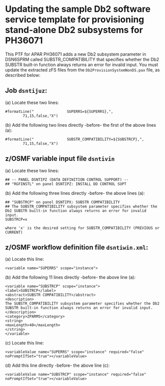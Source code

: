 # Updating the sample Db2 software service template for provisioning stand-alone Db2 subsystems for PH36071

 This PTF for APAR PH36071 adds a new Db2 subsystem parameter in DSN6SPRM called SUBSTR_COMPATIBILITY that specifies whether the Db2 SUBSTR built-in function always returns an error for invalid input. You must update the extracted zFS files from the `Db2ProvisionSystemNonDS.pax` file, as described below:

## Job `dsntijuz`:

(a) Locate these two lines:

    #formatLine("               SUPERRS=${SUPERRS},", 
            71,15,false,"X")                        

(b) Add the following two lines directly -before- the first of the above lines (a):

    #formatLine("               SUBSTR_COMPATIBILITY=${SUBSTRCP},",
            71,15,false,"X")                                                     

## z/OSMF variable input file `dsntivin`

(a) Locate these two lines:

    ## -- PANEL DSNTIPZ (DATA DEFINITION CONTROL SUPPORT) --
    ## "RGFINSTL" on panel DSNTIPZ: INSTALL DD CONTROL SUPT     

(b) Add the following three lines directly -before- the above lines (a):

    ## "SUBSTRCP" on panel DSNTIPX: SUBSTR COMPATIBILITY
    ## The SUBSTR_COMPATIBILITY subsystem parameter specifies whether the Db2 SUBSTR built-in function always returns an error for invalid input.
    SUBSTRCP=x                      

    where 'x' is the desired setting for SUBSTR_COMPATIBILITY (PREVIOUS or CURRENT)

## z/OSMF workflow definition file `dsntiwin.xml`:

(a) Locate this line:

    <variable name="SUPERRS" scope="instance">                                

(b) Add the following 11 lines directly -before- the above line (a):

    <variable name="SUBSTRCP" scope="instance">
    <label>SUBSTRCP</label>
    <abstract>SUBSTR COMPATIBILITY</abstract>
    <description>
    The SUBSTR_COMPATIBILITY subsystem parameter specifies whether the Db2 SUBSTR built-in function always returns an error for invalid input.
    </description>
    <category>ZPARMS</category>
    <string>
    <maxLength>40</maxLength>
    </string>
    </variable>

(c) Locate this line:

    <variableValue name="SUPERRS" scope="instance" required="false" noPromptIfSet="true"></variableValue>

(d) Add this line directly -before- the above line (c):

    <variableValue name="SUBSTRCP" scope="instance" required="false" noPromptIfSet="true"></variableValue>
